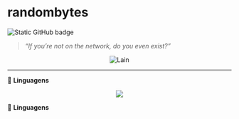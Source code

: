 <h1> randombytes </h1>

<img src="https://img.shields.io/static/v1?label=Overview&message=randombytes&color=1f1f1f&style=for-the-badge&logo=GitHub" alt="Static GitHub badge">

> _“If you’re not on the network, do you even exist?”_

<p align="center">
  <img src="https://i.pinimg.com/736x/7b/f7/4b/7bf74b0e8267d4f42e4ccd30b641961b.jpg" alt="Lain"/>
</p>

---

🧠 <strong>Linguagens</strong>

<p align="center">
  <a href="https://github.com/bytesrandomly">
    <img src="https://skillicons.dev/icons?i=idea" />
  </a>
</p>

🧠 <strong>Linguagens</strong>
